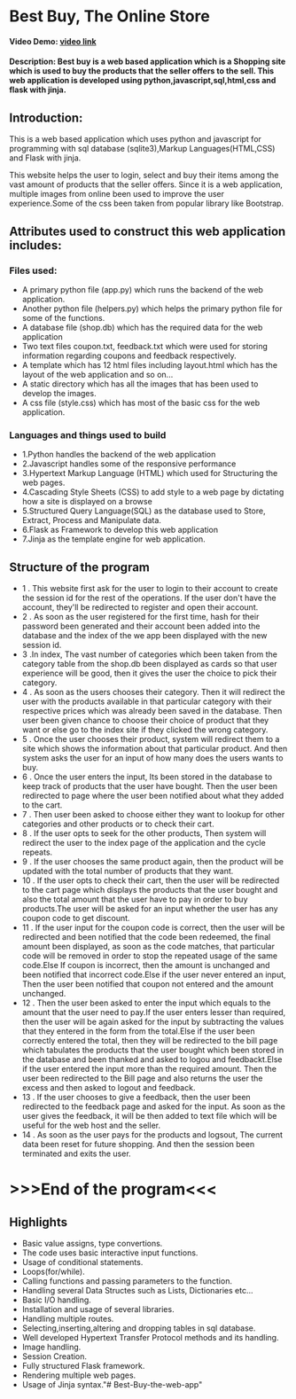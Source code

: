# Best Buy, The Online Store
#### Video Demo:  [video link](https://youtu.be/79Ldvw7ME5g)
#### Description: Best buy is a web based application which is a Shopping site which is used to buy the products that the seller offers to the sell. This web application is developed using python,javascript,sql,html,css and flask with jinja.

## Introduction:

This is a web based application which uses python and javascript for programming with sql database (sqlite3),Markup Languages(HTML,CSS) and Flask with jinja.

This website helps the user to login, select and buy their items among the vast amount of products that the seller offers. Since it is a web application, multiple images from online been used to improve the user experience.Some of the css been taken from popular library like Bootstrap.

## Attributes used to construct this web application includes:
### Files used:
* A primary python file (app.py) which runs the backend of the web application.
* Another python file (helpers.py) which helps the primary python file for some of the functions.
* A database file (shop.db) which has the required data for the web application
* Two text files coupon.txt, feedback.txt which were used for storing information regarding coupons and feedback respectively.
* A template which has 12 html files including layout.html which has the layout of the web application and so on...
* A static directory which has all the images that has been used to develop the images.
* A css file (style.css) which has most of the basic css for the web application.

### Languages and things used to build
* 1.Python handles the backend of the web application
* 2.Javascript handles some of the responsive performance
* 3.Hypertext Markup Language (HTML) which used for Structuring the web pages.
* 4.Cascading Style Sheets (CSS) to add style to a web page by dictating how a site is displayed on a browse
* 5.Structured Query Language(SQL) as the database used to Store, Extract, Process and Manipulate data.
* 6.Flask as Framework to develop this web application
* 7.Jinja as the template engine for web application.

## Structure of the program
* 1 . This website first ask for the user to login to their account to create the session id for the rest of the operations. If the user don't have the account, they'll be redirected to register and open their account.
* 2 . As soon as the user registered for the first time, hash for their password been generated and their account been added into the database and the index of the we app been displayed with the new session id.
* 3 .In index, The vast number of categories which been taken from the category table from the shop.db  been displayed as cards so that user experience will be good, then it gives the user the choice to pick their category.
* 4 . As soon as the users chooses their category. Then it will redirect the user with the products available in that particular category with their respective prices which was already been saved in the database. Then user been given chance to choose their choice of product that they want or else go to the index site if they clicked the wrong category.
* 5 . Once the user chooses their product, system will redirect them to a site which shows the information about that particular product. And then system asks the user for an input of how many does the users wants to buy.
* 6 . Once the user enters the input, Its been stored in the database to keep track of products that the user have bought. Then the user been redirected to page where the user been notified about what they added to the cart.
* 7 . Then user been asked to choose either they want to lookup for other categories and other products or to check their cart.
* 8 . If the user opts to seek for the other products, Then system will redirect the user to the index page of the application and the cycle repeats.
* 9 . If the user chooses the same product again, then the product will be updated with the total number of products that they want.
* 10 . If the user opts to check their cart, then the user will be redirected to the cart page which displays the products that the user bought and also the total amount that the user have to pay in order to buy products.The user will be asked for an input whether the user has any coupon code to get discount.
* 11 . If the user input for the coupon code is correct, then the user will be redirected and been notified that the code been redeemed, the final amount been displayed, as soon as the code matches, that particular code will be removed in order to stop the repeated usage of the same code.Else If coupon is incorrect, then the amount is unchanged and been notified that incorrect code.Else if the user never entered an input, Then the user been notified that coupon not entered and the amount unchanged.
* 12 . Then the user been asked to enter the input which equals to the amount that the user need to pay.If the user enters lesser than required, then the user will be again asked for the input by subtracting the values that they entered in the form from the total.Else if the user been correctly entered the total, then they will be redirected to the bill page which tabulates the products that the user bought which been stored in the database and been thanked and asked to logou and feedbackt.Else if the user entered the input more than the required amount. Then the user been redirected to the Bill page and also returns the user the excess and then asked to logout and feedback.
* 13 . If the user chooses to give a feedback, then the user been redirected to the feedback page and asked for the input. As soon as the user gives the feedback, it will be then added to text file which will be useful for the web host and the seller.
* 14 . As soon as the user pays for the products and logsout, The current data been reset for future shopping. And then the session been terminated and exits the user.
# >>>End of the program<<< #
## Highlights
* Basic value assigns, type convertions.
* The code uses basic interactive input functions.
* Usage of conditional statements.
* Loops(for/while).
* Calling functions and passing parameters to the function.
* Handling several Data Structes such as Lists, Dictionaries etc...
* Basic I/O handling.
* Installation and usage of several libraries.
* Handling multiple routes.
* Selecting,inserting,altering and dropping tables in sql database.
* Well developed Hypertext Transfer Protocol methods and its handling.
* Image handling.
* Session Creation.
* Fully structured Flask framework.
* Rendering multiple web pages.
* Usage of Jinja syntax."# Best-Buy-the-web-app" 
